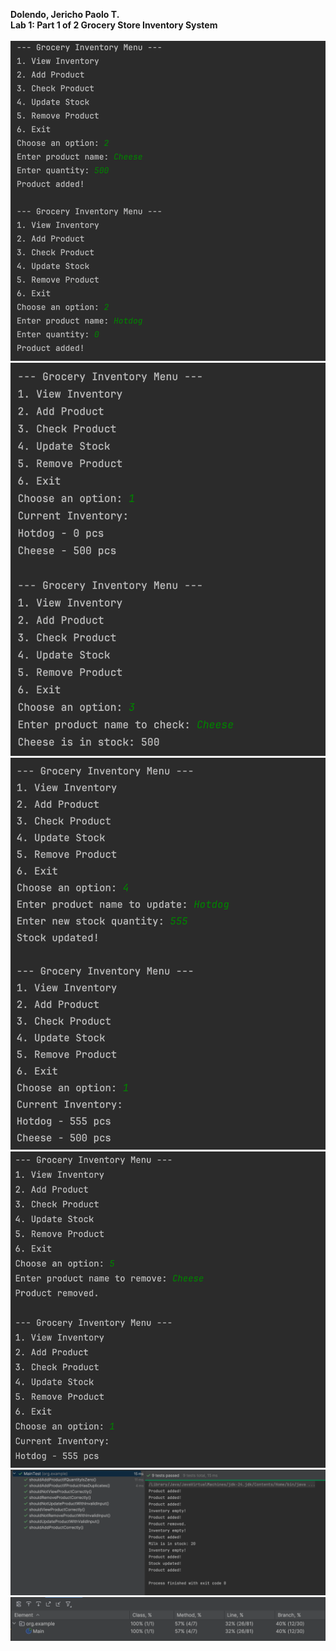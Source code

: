 **Dolendo, Jericho Paolo T.**<br>
**Lab 1: Part 1 of 2 Grocery Store Inventory System**<br>
<br>
![img.png](img.png)
![img_1.png](img_1.png)
![img_2.png](img_2.png)
![img_3.png](img_3.png)
![img_4.png](img_4.png)
![img_5.png](img_5.png)